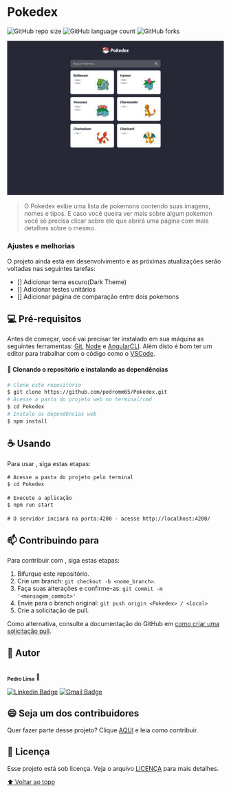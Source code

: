 # Pokedex

![GitHub repo size](https://img.shields.io/github/repo-size/pedromm65/Pokedex?style=for-the-badge)
![GitHub language count](https://img.shields.io/github/languages/count/pedromm65/Pokedex?style=for-the-badge)
![GitHub forks](https://img.shields.io/github/forks/pedromm65/Pokedex?style=for-the-badge)

<img src="example_image.png" alt="exemplo imagem">

> O Pokedex exibe uma lista de pokemons contendo suas imagens, nomes e tipos. E caso você queira ver mais sobre algum pokemon você só precisa clicar sobre ele que abrirá uma página com mais detalhes sobre o mesmo.

### Ajustes e melhorias

O projeto ainda está em desenvolvimento e as próximas atualizações serão voltadas nas seguintes tarefas:

- [] Adicionar tema escuro(Dark Theme)
- [] Adicionar testes unitários
- [] Adicionar página de comparação entre dois pokemons

## 💻 Pré-requisitos

Antes de começar, você vai precisar ter instalado em sua máquina as seguintes ferramentas:
[Git](https://git-scm.com), [Node](https://nodejs.org/) e [AngularCLI](https://angular.io/cli).
Além disto é bom ter um editor para trabalhar com o código como o [VSCode](https://code.visualstudio.com/).

#### 🎲 Clonando o repositório e instalando as dependências

```bash
# Clone este repositório
$ git clone https://github.com/pedromm65/Pokedex.git
# Acesse a pasta do projeto web no terminal/cmd
$ cd Pokedex
# Instale as dependências web
$ npm install
```

## ☕ Usando <Pokedex>

Para usar <Pokedex>, siga estas etapas:

```
# Acesse a pasta do projeto pelo terminal
$ cd Pokedex

# Execute a aplicação
$ npm run start

# O servidor inciará na porta:4200 - acesse http://localhost:4200/
```

## 📫 Contribuindo para <Pokedex>

Para contribuir com <Pokedex>, siga estas etapas:

1. Bifurque este repositório.
2. Crie um branch: `git checkout -b <nome_branch>`.
3. Faça suas alterações e confirme-as: `git commit -m '<mensagem_commit>'`
4. Envie para o branch original: `git push origin <Pokedex> / <local>`
5. Crie a solicitação de pull.

Como alternativa, consulte a documentação do GitHub em [como criar uma solicitação pull](https://help.github.com/en/github/collaborating-with-issues-and-pull-requests/creating-a-pull-request).

## 🦸 Autor

<img style="border-radius: 50%;" src="https://avatars.githubusercontent.com/u/39133506?v=4" width="100px;" alt=""/>
 <br />
 <sub><b>Pedro Lima</b></sub></a> 🚀
 <br />

[![Linkedin Badge](https://img.shields.io/badge/-Pedro%20Lima-blue?style=flat-square&logo=Linkedin&logoColor=white&link=https://www.linkedin.com/in/PedroLima-28535a151/)](https://www.linkedin.com/in/pedro-lima-824154231/)
[![Gmail Badge](https://img.shields.io/badge/Pedro%20Lima-c14438?style=flat-square&logo=Gmail&logoColor=white&link=mailto:pedrohlimadev@gmail.com)](pedrohlimadev@gmail.com)

## 😄 Seja um dos contribuidores<br>

Quer fazer parte desse projeto? Clique [AQUI](CONTRIBUTING.md) e leia como contribuir.

## 📝 Licença

Esse projeto está sob licença. Veja o arquivo [LICENÇA](LICENSE.md) para mais detalhes.

[⬆ Voltar ao topo](#nome-do-projeto)<br>
